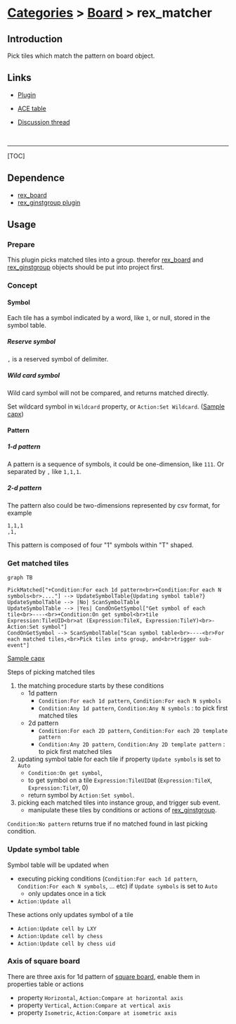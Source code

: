 # [Categories](categories.index.html) > [Board](board.index.html) > rex_matcher

## Introduction

Pick tiles which match the pattern on board object.

## Links

- [Plugin](https://dl.dropboxusercontent.com/u/5779181/C2Repo/Zip/plugins/rex_matcher.7z)

- [ACE table](https://rexrainbow.github.io/C2RexDoc/c2rexpluginsACE/plugin_rex_matcher.html)

- [Discussion thread](https://www.scirra.com/forum/plugin-matcher_t74348)

  ​

----

[TOC]

## Dependence

- [rex_board](http://c2rexplugins.weebly.com/rex_board.html)
- [rex_ginstgroup plugin](http://c2rexplugins.weebly.com/rex_ginstgroup.html)



## Usage

### Prepare

This plugin picks matched tiles into a group. therefor [rex_board](http://c2rexplugins.weebly.com/rex_board.html) and [rex_ginstgroup](http://c2rexplugins.weebly.com/rex_ginstgroup.html) objects should be put into project first.

### Concept

#### Symbol

Each tile has a symbol indicated by a word, like  `1`, or null, stored in the symbol table.

##### Reserve symbol

`,` is a reserved symbol of delimiter.

##### Wild card symbol

Wild card symbol will not be compared, and returns matched directly.

Set wildcard symbol in `Wildcard` property, or `Action:Set Wildcard`.  ([Sample capx](https://onedrive.live.com/redir?resid=7497FD5EC94476E!2121&authkey=!APtg1KMMaoBVbe4&ithint=file%2ccapx))

#### Pattern

##### 1-d pattern

A pattern is a sequence of symbols, it could be one-dimension, like `111`. Or separated by `,` like `1,1,1`.

##### 2-d pattern

The pattern also could be two-dimensions represented by csv format, for example

```
1,1,1
,1,
```

This pattern is composed of four "1" symbols within "T" shaped.



### Get matched tiles

```mermaid
graph TB

PickMatched["+Condition:For each 1d pattern<br>+Condition:For each N symbols<br>...."] --> UpdateSymbolTable{Updating symbol table?}
UpdateSymbolTable --> |No| ScanSymbolTable
UpdateSymbolTable --> |Yes| CondOnGetSymbol["Get symbol of each tile<br>----<br>+Condition:On get symbol<br>tile Expression:TileUID<br>at (Expression:TileX, Expression:TileY)<br>-Action:Set symbol"]
CondOnGetSymbol --> ScanSymbolTable["Scan symbol table<br>----<br>For each matched tiles,<br>Pick tiles into group, and<br>trigger sub-event"]
```



[Sample capx](https://onedrive.live.com/redir?resid=7497FD5EC94476E!533&authkey=!ADYTyOWuJ5udAek&ithint=file%2c.capx)

Steps of picking matched tiles

1. the matching procedure starts by these conditions
   - 1d pattern
     - `Condition:For each 1d pattern`, `Condition:For each N symbols`
     - `Condition:Any 1d pattern`, `Condition:Any N symbols` : to pick first matched tiles
   - 2d pattern
     - `Condition:For each 2D pattern`, `Condition:For each 2D template pattern`
     - `Condition:Any 2D pattern`, `Condition:Any 2D template pattern` : to pick first matched tiles
2. updating symbol table for each tile if property `Update symbols` is set to `Auto`
   - `Condition:On get symbol`,
   - to get symbol on a tile `Expression:TileUID`at (`Expression:TileX`, `Expression:TileY`, 0)
   - return symbol by `Action:Set symbol`.
3. picking each matched tiles into instance group, and trigger sub event.
   - manipulate these tiles by conditions or actions of [rex_ginstgroup](rex_ginstgroup.html).

`Condition:No pattern` returns true if no matched found in last picking condition.

### Update symbol table

Symbol table will be updated when 

- executing picking conditions (`Condition:For each 1d pattern`, `Condition:For each N symbols`, ... etc) if `Update symbols` is set to `Auto`
  - only updates once in a tick
- `Action:Update all`

These actions only updates symbol of a tile

- `Action:Update cell by LXY`
- `Action:Update cell by chess`
- `Action:Update cell by chess uid`

### Axis of square board

There are three axis for 1d pattern of [square board](squaretx.html), enable them in properties table or actions

- property `Horizontal`, `Action:Compare at horizontal axis`
- property `Vertical`, `Action:Compare at vertical axis`
- property `Isometric`, `Action:Compare at isometric axis`
